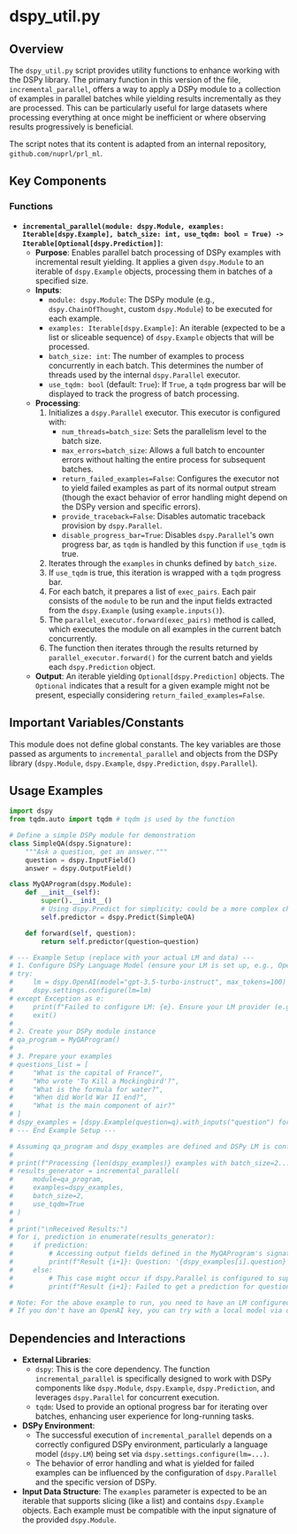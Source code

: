 # dspy_util.py

## Overview

The `dspy_util.py` script provides utility functions to enhance working with the DSPy library. The primary function in this version of the file, `incremental_parallel`, offers a way to apply a DSPy module to a collection of examples in parallel batches while yielding results incrementally as they are processed. This can be particularly useful for large datasets where processing everything at once might be inefficient or where observing results progressively is beneficial.

The script notes that its content is adapted from an internal repository, `github.com/nuprl/prl_ml`.

## Key Components

### Functions

-   **`incremental_parallel(module: dspy.Module, examples: Iterable[dspy.Example], batch_size: int, use_tqdm: bool = True) -> Iterable[Optional[dspy.Prediction]]`**:
    -   **Purpose**: Enables parallel batch processing of DSPy examples with incremental result yielding. It applies a given `dspy.Module` to an iterable of `dspy.Example` objects, processing them in batches of a specified size.
    -   **Inputs**:
        -   `module: dspy.Module`: The DSPy module (e.g., `dspy.ChainOfThought`, custom `dspy.Module`) to be executed for each example.
        -   `examples: Iterable[dspy.Example]`: An iterable (expected to be a list or sliceable sequence) of `dspy.Example` objects that will be processed.
        -   `batch_size: int`: The number of examples to process concurrently in each batch. This determines the number of threads used by the internal `dspy.Parallel` executor.
        -   `use_tqdm: bool` (default: `True`): If `True`, a `tqdm` progress bar will be displayed to track the progress of batch processing.
    -   **Processing**:
        1.  Initializes a `dspy.Parallel` executor. This executor is configured with:
            -   `num_threads=batch_size`: Sets the parallelism level to the batch size.
            -   `max_errors=batch_size`: Allows a full batch to encounter errors without halting the entire process for subsequent batches.
            -   `return_failed_examples=False`: Configures the executor not to yield failed examples as part of its normal output stream (though the exact behavior of error handling might depend on the DSPy version and specific errors).
            -   `provide_traceback=False`: Disables automatic traceback provision by `dspy.Parallel`.
            -   `disable_progress_bar=True`: Disables `dspy.Parallel`'s own progress bar, as `tqdm` is handled by this function if `use_tqdm` is true.
        2.  Iterates through the `examples` in chunks defined by `batch_size`.
        3.  If `use_tqdm` is true, this iteration is wrapped with a `tqdm` progress bar.
        4.  For each batch, it prepares a list of `exec_pairs`. Each pair consists of the `module` to be run and the input fields extracted from the `dspy.Example` (using `example.inputs()`).
        5.  The `parallel_executor.forward(exec_pairs)` method is called, which executes the module on all examples in the current batch concurrently.
        6.  The function then iterates through the results returned by `parallel_executor.forward()` for the current batch and yields each `dspy.Prediction` object.
    -   **Output**: An iterable yielding `Optional[dspy.Prediction]` objects. The `Optional` indicates that a result for a given example might not be present, especially considering `return_failed_examples=False`.

## Important Variables/Constants

This module does not define global constants. The key variables are those passed as arguments to `incremental_parallel` and objects from the DSPy library (`dspy.Module`, `dspy.Example`, `dspy.Prediction`, `dspy.Parallel`).

## Usage Examples

```python
import dspy
from tqdm.auto import tqdm # tqdm is used by the function

# Define a simple DSPy module for demonstration
class SimpleQA(dspy.Signature):
    """Ask a question, get an answer."""
    question = dspy.InputField()
    answer = dspy.OutputField()

class MyQAProgram(dspy.Module):
    def __init__(self):
        super().__init__()
        # Using dspy.Predict for simplicity; could be a more complex chain
        self.predictor = dspy.Predict(SimpleQA)

    def forward(self, question):
        return self.predictor(question=question)

# --- Example Setup (replace with your actual LM and data) ---
# 1. Configure DSPy Language Model (ensure your LM is set up, e.g., OpenAI API key)
# try:
#     lm = dspy.OpenAI(model="gpt-3.5-turbo-instruct", max_tokens=100) # Example: Using OpenAI
#     dspy.settings.configure(lm=lm)
# except Exception as e:
#     print(f"Failed to configure LM: {e}. Ensure your LM provider (e.g., OpenAI) is set up.")
#     exit()
#
# 2. Create your DSPy module instance
# qa_program = MyQAProgram()
#
# 3. Prepare your examples
# questions_list = [
#     "What is the capital of France?",
#     "Who wrote 'To Kill a Mockingbird'?",
#     "What is the formula for water?",
#     "When did World War II end?",
#     "What is the main component of air?"
# ]
# dspy_examples = [dspy.Example(question=q).with_inputs("question") for q in questions_list]
# --- End Example Setup ---

# Assuming qa_program and dspy_examples are defined and DSPy LM is configured:
#
# print(f"Processing {len(dspy_examples)} examples with batch_size=2...")
# results_generator = incremental_parallel(
#     module=qa_program,
#     examples=dspy_examples,
#     batch_size=2,
#     use_tqdm=True
# )
#
# print("\nReceived Results:")
# for i, prediction in enumerate(results_generator):
#     if prediction:
#         # Accessing output fields defined in the MyQAProgram's signature (SimpleQA)
#         print(f"Result {i+1}: Question: '{dspy_examples[i].question}', Answer: '{prediction.answer}'")
#     else:
#         # This case might occur if dspy.Parallel is configured to suppress errors/failed examples
#         print(f"Result {i+1}: Failed to get a prediction for question: '{dspy_examples[i].question}'")

# Note: For the above example to run, you need to have an LM configured for DSPy.
# If you don't have an OpenAI key, you can try with a local model via dspy.Ollama or similar.
```

## Dependencies and Interactions

-   **External Libraries**:
    -   `dspy`: This is the core dependency. The function `incremental_parallel` is specifically designed to work with DSPy components like `dspy.Module`, `dspy.Example`, `dspy.Prediction`, and leverages `dspy.Parallel` for concurrent execution.
    -   `tqdm`: Used to provide an optional progress bar for iterating over batches, enhancing user experience for long-running tasks.
-   **DSPy Environment**:
    -   The successful execution of `incremental_parallel` depends on a correctly configured DSPy environment, particularly a language model (`dspy.LM`) being set via `dspy.settings.configure(lm=...)`.
    -   The behavior of error handling and what is yielded for failed examples can be influenced by the configuration of `dspy.Parallel` and the specific version of DSPy.
-   **Input Data Structure**: The `examples` parameter is expected to be an iterable that supports slicing (like a list) and contains `dspy.Example` objects. Each example must be compatible with the input signature of the provided `dspy.Module`.
```

